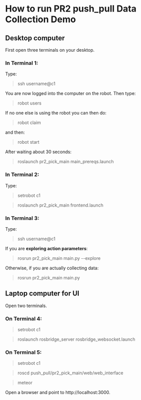 # How to run PR2 push_pull Data Collection Demo

## Desktop computer

First open three terminals on your desktop.

### In Terminal 1:
Type:

> ssh username@c1

You are now logged into the computer on the robot.
Then type:

> robot users 

If no one else is using the robot you can then do:

> robot claim

and then:

> robot start

After waiting about 30 seconds:

> roslaunch pr2_pick_main main_prereqs.launch

### In Terminal 2:
Type:

> setrobot c1

> roslaunch pr2_pick_main frontend.launch

### In Terminal 3:
Type:

> ssh username@c1

If you are __exploring action parameters__:

> rosrun pr2_pick_main main.py --explore

Otherwise, if you are actually collecting data:

> rosrun pr2_pick_main main.py

## Laptop computer for UI

Open two terminals.

### On Terminal 4:

> setrobot c1

> roslaunch rosbridge_server rosbridge_websocket.launch

### On Terminal 5:

> setrobot c1

> roscd push_pull/pr2_pick_main/web/web_interface

> meteor

Open a browser and point to http://localhost:3000.

